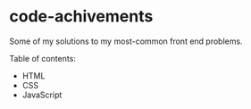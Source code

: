 # code-achivements
Some of my solutions to my most-common front end problems.

Table of contents:
* HTML
* CSS
* JavaScript
